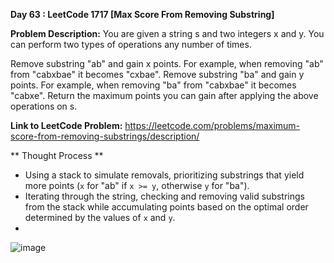 **Day 63 : LeetCode 1717 [Max Score From Removing Substring]**

**Problem Description:**
You are given a string s and two integers x and y. You can perform two types of operations any number of times.

Remove substring "ab" and gain x points.
For example, when removing "ab" from "cabxbae" it becomes "cxbae".
Remove substring "ba" and gain y points.
For example, when removing "ba" from "cabxbae" it becomes "cabxe".
Return the maximum points you can gain after applying the above operations on s.

**Link to LeetCode Problem:**
https://leetcode.com/problems/maximum-score-from-removing-substrings/description/

** Thought Process **
- Using a stack to simulate removals, prioritizing substrings that yield more points (`x` for "ab" if `x >= y`, otherwise `y` for "ba").
- Iterating through the string, checking and removing valid substrings from the stack while accumulating points based on the optimal order determined by the values of `x` and `y`.
- 
![image](https://github.com/user-attachments/assets/87bb2be5-897c-45e6-9d2e-dba98097e7bb)
